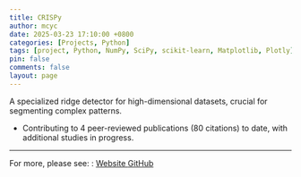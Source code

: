 ```yaml
---
title: CRISPy
author: mcyc
date: 2025-03-23 17:10:00 +0800
categories: [Projects, Python]
tags: [project, Python, NumPy, SciPy, scikit-learn, Matplotlib, Plotly]
pin: false
comments: false
layout: page
---
```

A specialized ridge detector for high-dimensional datasets, crucial for segmenting complex patterns.

- Contributing to 4 peer-reviewed publications (80 citations) to date, with additional studies in progress.

---
For more, please see:
: <a href="https://crispy-learn.readthedocs.io" class="tag text-muted">
    <i class="fas fa-external-link-square-alt"></i> Website
  </a>
  <a href="https://github.com/mcyc/crispy" class="tag text-muted">
    <i class="fab fa-github-square"></i> GitHub
  </a>
